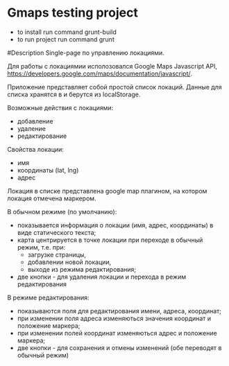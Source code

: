 # Gmaps testing project

* to install run command grunt-build
* to run project run command grunt

#Description
Single-page по управлению локациями.

Для работы с локациямии исполозовался Google Maps Javascript API, https://developers.google.com/maps/documentation/javascript/.

Приложение представляет собой простой список локаций.
Данные для списка хранятся в и берутся из localStorage.

Возможные действия с локациями:
 - добавление
 - удаление
 - редактирование

Свойства локации:
 - имя
 - координаты (lat, lng)
 - адрес

Локация в списке представлена google map плагином, на котором локация отмечена маркером.

В обычном режиме (по умолчанию):
 - показывается информация о локации (имя, адрес, координаты) в виде статического текста;
 - карта центрируется в точке локации при переходе в обычный режим, т.е. при:
   - загрузке страницы,
   - добавлении новой локации,
   - выходе из режима редактирования;
 - две кнопки - для удаления локации и перехода в режим редактирования

В режиме редактирования:
 - показываются поля для редактирования имени, адреса, координат;
 - при изменении поля адреса изменяються значения координат и положение маркера;
 - при изменении полей координат изменяються адрес и положение маркера;
 - две кнопки - для сохранения и отмены изменений (обе переводят в обычный режим)